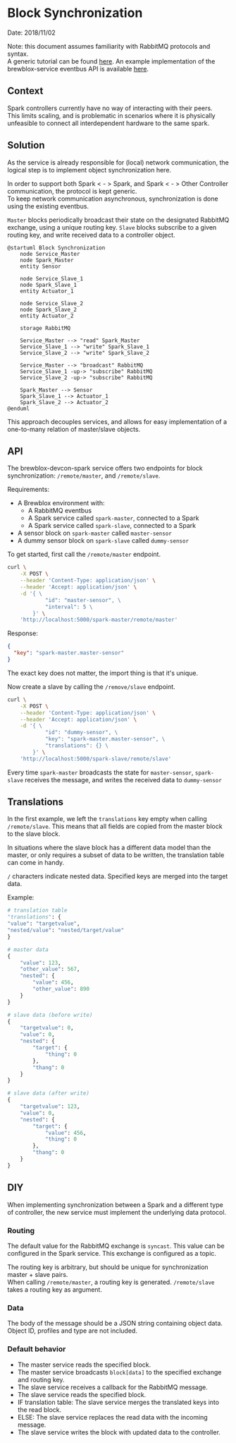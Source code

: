 # Block Synchronization

Date: 2018/11/02

Note: this document assumes familiarity with RabbitMQ protocols and syntax.\
A generic tutorial can be found [here][rabbitmq-tutorial]. An example implementation of the brewblox-service eventbus API is available [here][boilerplate-main].

## Context

Spark controllers currently have no way of interacting with their peers.\
This limits scaling, and is problematic in scenarios where it is physically unfeasible to connect all interdependent hardware to the same spark.

## Solution

As the service is already responsible for (local) network communication, the logical step is to implement object synchronization here.

In order to support both Spark < - > Spark, and Spark < - > Other Controller communication, the protocol is kept generic.\
To keep network communication asynchronous, synchronization is done using the existing eventbus.

`Master` blocks periodically broadcast their state on the designated RabbitMQ exchange, using a unique routing key.
`Slave` blocks subscribe to a given routing key, and write received data to a controller object.

```plantuml
@startuml Block Synchronization
    node Service_Master
    node Spark_Master
    entity Sensor

    node Service_Slave_1
    node Spark_Slave_1
    entity Actuator_1

    node Service_Slave_2
    node Spark_Slave_2
    entity Actuator_2

    storage RabbitMQ

    Service_Master --> "read" Spark_Master
    Service_Slave_1 --> "write" Spark_Slave_1
    Service_Slave_2 --> "write" Spark_Slave_2

    Service_Master --> "broadcast" RabbitMQ
    Service_Slave_1 -up-> "subscribe" RabbitMQ
    Service_Slave_2 -up-> "subscribe" RabbitMQ

    Spark_Master --> Sensor
    Spark_Slave_1 --> Actuator_1
    Spark_Slave_2 --> Actuator_2
@enduml
```

This approach decouples services, and allows for easy implementation of a one-to-many relation of master/slave objects.

## API

The brewblox-devcon-spark service offers two endpoints for block synchronization: `/remote/master`, and `/remote/slave`.

Requirements:

- A Brewblox environment with:
  - A RabbitMQ eventbus
  - A Spark service called `spark-master`, connected to a Spark
  - A Spark service called `spark-slave`, connected to a Spark
- A sensor block on `spark-master` called `master-sensor`
- A dummy sensor block on `spark-slave` called `dummy-sensor`

To get started, first call the `/remote/master` endpoint.

```bash
curl \
    -X POST \
    --header 'Content-Type: application/json' \
    --header 'Accept: application/json' \
    -d '{ \
            "id": "master-sensor", \
            "interval": 5 \
        }' \
    'http://localhost:5000/spark-master/remote/master'
```

Response:

```json
{
  "key": "spark-master.master-sensor"
}
```

The exact key does not matter, the import thing is that it's unique.

Now create a slave by calling the `/remove/slave` endpoint.

```bash
curl \
    -X POST \
    --header 'Content-Type: application/json' \
    --header 'Accept: application/json' \
    -d '{ \
            "id": "dummy-sensor", \
            "key": "spark-master.master-sensor", \
            "translations": {} \
        }' \
    'http://localhost:5000/spark-slave/remote/slave'
```

Every time `spark-master` broadcasts the state for `master-sensor`, `spark-slave` receives the message, and writes the received data to `dummy-sensor`

## Translations

In the first example, we left the `translations` key empty when calling `/remote/slave`. This means that all fields are copied from the master block to the slave block.

In situations where the slave block has a different data model than the master, or only requires a subset of data to be written, the translation table can come in handy.

`/` characters indicate nested data. Specified keys are merged into the target data.

Example:

```python
# translation table
"translations": {
"value": "targetvalue",
"nested/value": "nested/target/value"
}

# master data
{
    "value": 123,
    "other_value": 567,
    "nested": {
        "value": 456,
        "other_value": 890
    }
}

# slave data (before write)
{
    "targetvalue": 0,
    "value": 0,
    "nested": {
        "target": {
            "thing": 0
        },
        "thang": 0
    }
}

# slave data (after write)
{
    "targetvalue": 123,
    "value": 0,
    "nested": {
        "target": {
            "value": 456,
            "thing": 0
        },
        "thang": 0
    }
}
```

## DIY

When implementing synchronization between a Spark and a different type of controller, the new service must implement the underlying data protocol.

### Routing

The default value for the RabbitMQ exchange is `syncast`. This value can be configured in the Spark service. This exchange is configured as a topic.

The routing key is arbitrary, but should be unique for synchronization master + slave pairs.\
When calling `/remote/master`, a routing key is generated. `/remote/slave` takes a routing key as argument.

### Data

The body of the message should be a JSON string containing object data. Object ID, profiles and type are not included.

### Default behavior

- The master service reads the specified block.
- The master service broadcasts `block[data]` to the specified exchange and routing key.
- The slave service receives a callback for the RabbitMQ message.
- The slave service reads the specified block.
- IF translation table: The slave service merges the translated keys into the read block.
- ELSE: The slave service replaces the read data with the incoming message.
- The slave service writes the block with updated data to the controller.

[rabbitmq-tutorial]: https://www.rabbitmq.com/tutorials/tutorial-three-python.html
[boilerplate-main]: https://github.com/Brewblox/brewblox-boilerplate/blob/develop/YOUR_PACKAGE/__main__.py
